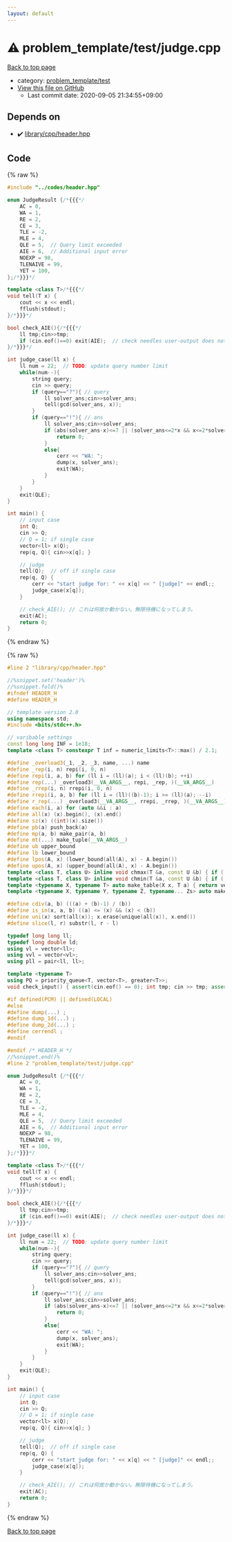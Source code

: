 ```yaml
---
layout: default
---
```


<!-- mathjax config similar to math.stackexchange -->
<script type="text/javascript" async
  src="https://cdnjs.cloudflare.com/ajax/libs/mathjax/2.7.5/MathJax.js?config=TeX-MML-AM_CHTML">
</script>
<script type="text/x-mathjax-config">
  MathJax.Hub.Config({
    TeX: { equationNumbers: { autoNumber: "AMS" }},
    tex2jax: {
      inlineMath: [ ['$','$'] ],
      processEscapes: true
    },
    "HTML-CSS": { matchFontHeight: false },
    displayAlign: "left",
    displayIndent: "2em"
  });
</script>

<script type="text/javascript" src="https://cdnjs.cloudflare.com/ajax/libs/jquery/3.4.1/jquery.min.js"></script>
<script src="https://cdn.jsdelivr.net/npm/jquery-balloon-js@1.1.2/jquery.balloon.min.js" integrity="sha256-ZEYs9VrgAeNuPvs15E39OsyOJaIkXEEt10fzxJ20+2I=" crossorigin="anonymous"></script>
<script type="text/javascript" src="../../../assets/js/copy-button.js"></script>
<link rel="stylesheet" href="../../../assets/css/copy-button.css" />


# :warning: problem_template/test/judge.cpp

<a href="../../../index.html">Back to top page</a>

* category: <a href="../../../index.html#76c92c32675513a9b45b3a525f3ad871">problem_template/test</a>
* <a href="{{ site.github.repository_url }}/blob/master/problem_template/test/judge.cpp">View this file on GitHub</a>
    - Last commit date: 2020-09-05 21:34:55+09:00




## Depends on

* :heavy_check_mark: <a href="../../library/cpp/header.hpp.html">library/cpp/header.hpp</a>


## Code

<a id="unbundled"></a>
{% raw %}
```cpp
#include "../codes/header.hpp"

enum JudgeResult {/*{{{*/
    AC = 0,
    WA = 1,
    RE = 2,
    CE = 3,
    TLE = -2,
    MLE = 4,
    QLE = 5,  // Query limit exceeded
    AIE = 6,  // Additional input error
    NOEXP = 98,
    TLENAIVE = 99,
    YET = 100,
};/*}}}*/

template <class T>/*{{{*/
void tell(T x) {
    cout << x << endl;
    fflush(stdout);
}/*}}}*/

bool check_AIE(){/*{{{*/
    ll tmp;cin>>tmp;
    if (cin.eof()==0) exit(AIE);  // check needles user-output does not exist
}/*}}}*/

int judge_case(ll x) {
    ll num = 22;  // TODO: update query number limit
    while(num--){
        string query;
        cin >> query;
        if (query=="?"){ // query
            ll solver_ans;cin>>solver_ans;
            tell(gcd(solver_ans, x));
        }
        if (query=="!"){ // ans
            ll solver_ans;cin>>solver_ans;
            if (abs(solver_ans-x)<=7 || (solver_ans<=2*x && x<=2*solver_ans)){
                return 0;
            }
            else{
                cerr << "WA: ";
                dump(x, solver_ans);
                exit(WA);
            }
        }
    }
    exit(QLE);
}

int main() {
    // input case
    int Q;
    cin >> Q;
    // Q = 1; if single case
    vector<ll> x(Q);
    rep(q, Q){ cin>>x[q]; }

    // judge
    tell(Q);  // off if single case
    rep(q, Q) {
        cerr << "start judge for: " << x[q] << " [judge]" << endl;;
        judge_case(x[q]); 
    }

    // check_AIE(); // これは何故か動かない。無限待機になってしまう。
    exit(AC);
    return 0;
}

```
{% endraw %}

<a id="bundled"></a>
{% raw %}
```cpp
#line 2 "library/cpp/header.hpp"

//%snippet.set('header')%
//%snippet.fold()%
#ifndef HEADER_H
#define HEADER_H

// template version 2.0
using namespace std;
#include <bits/stdc++.h>

// varibable settings
const long long INF = 1e18;
template <class T> constexpr T inf = numeric_limits<T>::max() / 2.1;

#define _overload3(_1, _2, _3, name, ...) name
#define _rep(i, n) repi(i, 0, n)
#define repi(i, a, b) for (ll i = (ll)(a); i < (ll)(b); ++i)
#define rep(...) _overload3(__VA_ARGS__, repi, _rep, )(__VA_ARGS__)
#define _rrep(i, n) rrepi(i, 0, n)
#define rrepi(i, a, b) for (ll i = (ll)((b)-1); i >= (ll)(a); --i)
#define r_rep(...) _overload3(__VA_ARGS__, rrepi, _rrep, )(__VA_ARGS__)
#define each(i, a) for (auto &&i : a)
#define all(x) (x).begin(), (x).end()
#define sz(x) ((int)(x).size())
#define pb(a) push_back(a)
#define mp(a, b) make_pair(a, b)
#define mt(...) make_tuple(__VA_ARGS__)
#define ub upper_bound
#define lb lower_bound
#define lpos(A, x) (lower_bound(all(A), x) - A.begin())
#define upos(A, x) (upper_bound(all(A), x) - A.begin())
template <class T, class U> inline void chmax(T &a, const U &b) { if ((a) < (b)) (a) = (b); }
template <class T, class U> inline void chmin(T &a, const U &b) { if ((a) > (b)) (a) = (b); }
template <typename X, typename T> auto make_table(X x, T a) { return vector<T>(x, a); }
template <typename X, typename Y, typename Z, typename... Zs> auto make_table(X x, Y y, Z z, Zs... zs) { auto cont = make_table(y, z, zs...); return vector<decltype(cont)>(x, cont); }

#define cdiv(a, b) (((a) + (b)-1) / (b))
#define is_in(x, a, b) ((a) <= (x) && (x) < (b))
#define uni(x) sort(all(x)); x.erase(unique(all(x)), x.end())
#define slice(l, r) substr(l, r - l)

typedef long long ll;
typedef long double ld;
using vl = vector<ll>;
using vvl = vector<vl>;
using pll = pair<ll, ll>;

template <typename T>
using PQ = priority_queue<T, vector<T>, greater<T>>;
void check_input() { assert(cin.eof() == 0); int tmp; cin >> tmp; assert(cin.eof() == 1); }

#if defined(PCM) || defined(LOCAL)
#else
#define dump(...) ;
#define dump_1d(...) ;
#define dump_2d(...) ;
#define cerrendl ;
#endif

#endif /* HEADER_H */
//%snippet.end()%
#line 2 "problem_template/test/judge.cpp"

enum JudgeResult {/*{{{*/
    AC = 0,
    WA = 1,
    RE = 2,
    CE = 3,
    TLE = -2,
    MLE = 4,
    QLE = 5,  // Query limit exceeded
    AIE = 6,  // Additional input error
    NOEXP = 98,
    TLENAIVE = 99,
    YET = 100,
};/*}}}*/

template <class T>/*{{{*/
void tell(T x) {
    cout << x << endl;
    fflush(stdout);
}/*}}}*/

bool check_AIE(){/*{{{*/
    ll tmp;cin>>tmp;
    if (cin.eof()==0) exit(AIE);  // check needles user-output does not exist
}/*}}}*/

int judge_case(ll x) {
    ll num = 22;  // TODO: update query number limit
    while(num--){
        string query;
        cin >> query;
        if (query=="?"){ // query
            ll solver_ans;cin>>solver_ans;
            tell(gcd(solver_ans, x));
        }
        if (query=="!"){ // ans
            ll solver_ans;cin>>solver_ans;
            if (abs(solver_ans-x)<=7 || (solver_ans<=2*x && x<=2*solver_ans)){
                return 0;
            }
            else{
                cerr << "WA: ";
                dump(x, solver_ans);
                exit(WA);
            }
        }
    }
    exit(QLE);
}

int main() {
    // input case
    int Q;
    cin >> Q;
    // Q = 1; if single case
    vector<ll> x(Q);
    rep(q, Q){ cin>>x[q]; }

    // judge
    tell(Q);  // off if single case
    rep(q, Q) {
        cerr << "start judge for: " << x[q] << " [judge]" << endl;;
        judge_case(x[q]); 
    }

    // check_AIE(); // これは何故か動かない。無限待機になってしまう。
    exit(AC);
    return 0;
}

```
{% endraw %}

<a href="../../../index.html">Back to top page</a>

